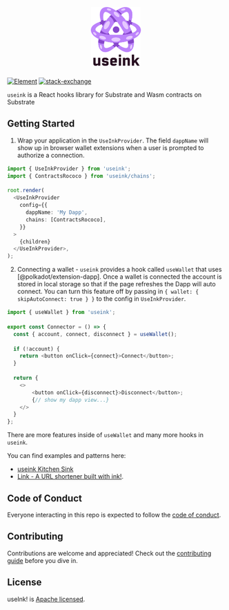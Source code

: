 <div align="center" style="margin-bottom: 24px;">
  <img src="./useink-logo.svg" alt="ink!" height="136" />
</div>

[![Element][k1]][k2] [![stack-exchange][s1]][s2] 

[k1]: https://img.shields.io/badge/matrix-chat-brightgreen.svg?style=flat
[k2]: https://matrix.to/#/#useink:parity.io
[s1]: https://img.shields.io/badge/click-white.svg?logo=StackExchange&label=useink%20Support%20on%20StackExchange&labelColor=white&color=blue
[s2]: https://substrate.stackexchange.com/questions/tagged/useink?tab=Votes

`useink` is a React hooks library for Substrate and Wasm contracts on Substrate

## Getting Started

1. Wrap your application in the `UseInkProvider`. The field `dappName` will show
   up in browser wallet extensions when a user is prompted to authorize a
   connection.

```ts
import { UseInkProvider } from 'useink';
import { ContractsRococo } from 'useink/chains';

root.render(
  <UseInkProvider
    config={{
      dappName: 'My Dapp',
      chains: [ContractsRococo],
    }}
  >
    {children}
  </UseInkProvider>,
);
```

2. Connecting a wallet - `useink` provides a hook called `useWallet` that
   uses [@polkadot/extension-dapp]. Once a wallet is connected the account is
   stored in local storage so that if the page refreshes the Dapp will auto
   connect. You can turn this feature off by passing in
   `{ wallet: { skipAutoConnect: true } }` to the config in
   `UseInkProvider`.

```ts
import { useWallet } from 'useink';

export const Connector = () => {
  const { account, connect, disconnect } = useWallet();

  if (!account) {
    return <button onClick={connect}>Connect</button>;
  }

  return {
    <>
        <button onClick={disconnect}>Disconnect</button>;
        {// show my dapp view...}
    </>
  }
};
```

There are more features inside of `useWallet` and many more hooks in
`useink`.

You can find examples and patterns here:

* [useink Kitchen Sink](https://github.com/paritytech/useink-kitchen-sink)
* [Link - A URL shortener built with ink!](https://github.com/paritytech/link).

## Code of Conduct

Everyone interacting in this repo is expected to follow the
[code of conduct](CODE_OF_CONDUCT.md).

## Contributing

Contributions are welcome and appreciated! Check out the
[contributing guide](CONTRIBUTING.md) before you dive in.

## License

useInk! is [Apache licensed](LICENSE).

